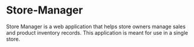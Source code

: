 # Store-Manager
Store Manager is a web application that helps store owners manage sales and product inventory
records. This application is meant for use in a single store.

